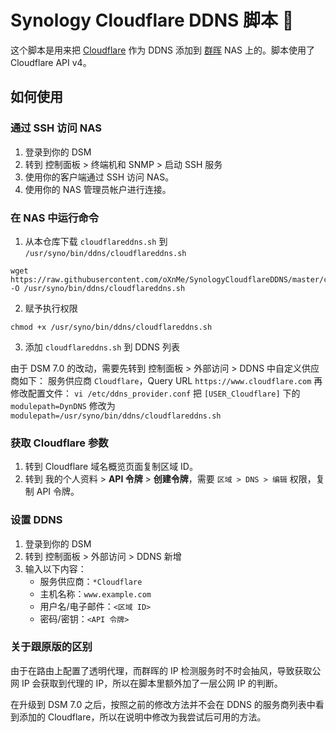 # Synology Cloudflare DDNS 脚本 📜

这个脚本是用来把 [Cloudflare](https://www.cloudflare.com/) 作为 DDNS 添加到 [群晖](https://www.synology.com/) NAS 上的。脚本使用了 Cloudflare API v4。

## 如何使用

### 通过 SSH 访问 NAS

1. 登录到你的 DSM
2. 转到 控制面板 > 终端机和 SNMP > 启动 SSH 服务
3. 使用你的客户端通过 SSH 访问 NAS。
4. 使用你的 NAS 管理员帐户进行连接。

### 在 NAS 中运行命令

1. 从本仓库下载 `cloudflareddns.sh` 到 `/usr/syno/bin/ddns/cloudflareddns.sh`

```
wget https://raw.githubusercontent.com/oXnMe/SynologyCloudflareDDNS/master/cloudflareddns.sh -O /usr/syno/bin/ddns/cloudflareddns.sh
```

2. 赋予执行权限

```
chmod +x /usr/syno/bin/ddns/cloudflareddns.sh
```

3. 添加 `cloudflareddns.sh` 到 DDNS 列表

由于 DSM 7.0 的改动，需要先转到 控制面板 > 外部访问 > DDNS 中自定义供应商如下：
服务供应商 `Cloudflare`，Query URL `https://www.cloudflare.com`
再修改配置文件：
`vi /etc/ddns_provider.conf`
把 `[USER_Cloudflare]` 下的 `modulepath=DynDNS` 修改为 `modulepath=/usr/syno/bin/ddns/cloudflareddns.sh`

### 获取 Cloudflare 参数

1. 转到 Cloudflare 域名概览页面复制区域 ID。
2. 转到 我的个人资料 > **API 令牌** > **创建令牌**，需要 `区域 > DNS > 编辑` 权限，复制 API 令牌。

### 设置 DDNS

1. 登录到你的 DSM
2. 转到 控制面板 > 外部访问 > DDNS 新增
3. 输入以下内容：
   - 服务供应商：`*Cloudflare`
   - 主机名称：`www.example.com`
   - 用户名/电子邮件：`<区域 ID>`
   - 密码/密钥：`<API 令牌>`

### 关于跟原版的区别

由于在路由上配置了透明代理，而群晖的 IP 检测服务时不时会抽风，导致获取公网 IP 会获取到代理的 IP，所以在脚本里额外加了一层公网 IP 的判断。

在升级到 DSM 7.0 之后，按照之前的修改方法并不会在 DDNS 的服务商列表中看到添加的 Cloudflare，所以在说明中修改为我尝试后可用的方法。
